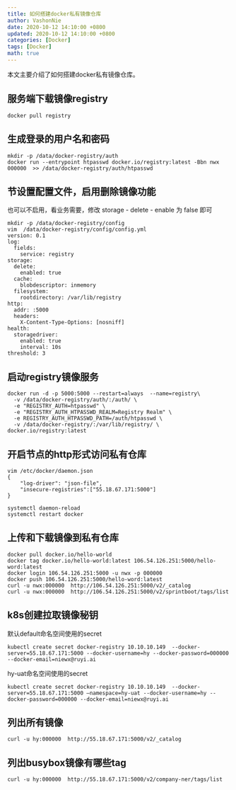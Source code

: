 ```yaml
---
title: 如何搭建docker私有镜像仓库
author: VashonNie
date: 2020-10-12 14:10:00 +0800
updated: 2020-10-12 14:10:00 +0800
categories: [Docker]
tags: [Docker]
math: true
---
```


本文主要介绍了如何搭建docker私有镜像仓库。

## 服务端下载镜像registry
```
docker pull registry
```
## 生成登录的用户名和密码
```
mkdir -p /data/docker-registry/auth
docker run --entrypoint htpasswd docker.io/registry:latest -Bbn nwx 000000  >> /data/docker-registry/auth/htpasswd  
```
## 节设置配置文件，启用删除镜像功能
也可以不启用，看业务需要，修改 storage - delete - enable 为 false 即可
```
mkdir -p /data/docker-registry/config
vim  /data/docker-registry/config/config.yml
version: 0.1
log:
  fields:
    service: registry
storage:
  delete:
    enabled: true
  cache:
    blobdescriptor: inmemory
  filesystem:
    rootdirectory: /var/lib/registry
http:
  addr: :5000
  headers:
    X-Content-Type-Options: [nosniff]
health:
  storagedriver:
    enabled: true
    interval: 10s
threshold: 3
```
## 启动registry镜像服务
```
docker run -d -p 5000:5000 --restart=always  --name=registry\
  -v /data/docker-registry/auth/:/auth/ \
  -e "REGISTRY_AUTH=htpasswd" \
  -e "REGISTRY_AUTH_HTPASSWD_REALM=Registry Realm" \
  -e REGISTRY_AUTH_HTPASSWD_PATH=/auth/htpasswd \
  -v /data/docker-registry/:/var/lib/registry/ \
docker.io/registry:latest
```
## 开启节点的http形式访问私有仓库
```
vim /etc/docker/daemon.json
{
    "log-driver": "json-file",
    "insecure-registries":["55.18.67.171:5000"]
}

systemctl daemon-reload
systemctl restart docker
```

## 上传和下载镜像到私有仓库
```
docker pull docker.io/hello-world
docker tag docker.io/hello-world:latest 106.54.126.251:5000/hello-word:latest
docker login 106.54.126.251:5000 -u nwx -p 000000
docker push 106.54.126.251:5000/hello-word:latest
curl -u nwx:000000  http://106.54.126.251:5000/v2/_catalog
curl -u nwx:000000  http://106.54.126.251:5000/v2/sprintboot/tags/list
```
## k8s创建拉取镜像秘钥
默认default命名空间使用的secret
```
kubectl create secret docker-registry 10.10.10.149  --docker-server=55.18.67.171:5000 --docker-username=hy --docker-password=000000 --docker-email=niewx@ruyi.ai
```
hy-uat命名空间使用的secret
```
kubectl create secret docker-registry 10.10.10.149  --docker-server=55.18.67.171:5000 –namespace=hy-uat --docker-username=hy --docker-password=000000 --docker-email=niewx@ruyi.ai
```
## 列出所有镜像
```
curl -u hy:000000  http://55.18.67.171:5000/v2/_catalog
```
## 列出busybox镜像有哪些tag
```
curl -u hy:000000  http://55.18.67.171:5000/v2/company-ner/tags/list
```